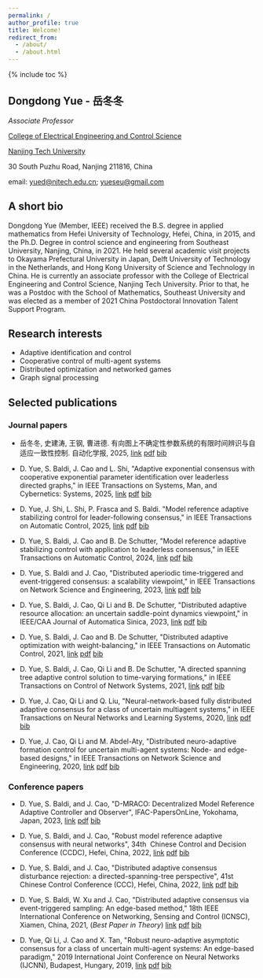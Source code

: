 ```yaml
---
permalink: /
author_profile: true
title: Welcome!
redirect_from: 
  - /about/
  - /about.html
---
```


{% include toc %}

## Dongdong Yue - 岳冬冬
*Associate Professor*

[College of Electrical Engineering and Control Science](https://eecs.njtech.edu.cn/) 

[Nanjing Tech University](https://en.njtech.edu.cn/)

30 South Puzhu Road, Nanjing 211816, China

email: <yued@njtech.edu.cn>; <yueseu@gmail.com>

## A short bio
Dongdong Yue (Member, IEEE) received the B.S. degree in applied mathematics from Hefei University of Technology, Hefei, China, in 2015, and the Ph.D. Degree in control science and engineering from Southeast University, Nanjing, China, in 2021. He held several academic visit projects to Okayama Prefectural University in Japan, Delft University of Technology in the Netherlands, and Hong Kong University of Science and Technology in China. He is currently an associate professor with the College of Electrical Engineering and Control Science, Nanjing Tech University. Prior to that, he was a Postdoc with the School of Mathematics, Southeast University and was elected as a member of 2021 China Postdoctoral Innovation Talent Support Program.

## Research interests
- Adaptive identification and control
- Cooperative control of multi-agent systems
- Distributed optimization and networked games
- Graph signal processing

## Selected publications
### Journal papers
- 岳冬冬, 史建涛, 王钢, 曹进德. 有向图上不确定性参数系统的有限时间辨识与自适应一致性控制. 自动化学报, 2025, [link](https://www.aas.net.cn/cn/article/doi/10.16383/j.aas.c240382) [pdf](../files/J12.pdf) [bib](../files/J12bib.txt)

-  D. Yue, S. Baldi, J. Cao and L. Shi, "Adaptive exponential consensus with cooperative exponential parameter identification over leaderless directed graphs," in IEEE Transactions on Systems, Man, and Cybernetics: Systems, 2025, [link](https://ieeexplore.ieee.org/document/10819696) [pdf](../files/J11.pdf) [bib](../files/J11bib.txt)

- D. Yue, J. Shi, L. Shi, P. Frasca and S. Baldi. "Model reference adaptive stabilizing control for leader-following consensus," in IEEE Transactions on Automatic Control, 2025, [link](https://ieeexplore.ieee.org/document/10970026) [pdf](../files/J10-ea.pdf) [bib](../files/J10bib.txt)

- D. Yue, S. Baldi, J. Cao and B. De Schutter, "Model reference adaptive stabilizing control with application to leaderless consensus," in IEEE Transactions on Automatic Control, 2024, [link](https://ieeexplore.ieee.org/abstract/document/10246353) [pdf](../files/J9.pdf) [bib](../files/J9bib.txt)

- D. Yue, S. Baldi and J. Cao, "Distributed aperiodic time-triggered and event-triggered consensus: a scalability viewpoint," in IEEE Transactions on Network Science and Engineering, 2023, [link](https://ieeexplore.ieee.org/abstract/document/9976276) [pdf](../files/J8.pdf) [bib](../files/J8bib.txt)

- D. Yue, S. Baldi, J. Cao, Qi Li and B. De Schutter, "Distributed adaptive resource allocation: an uncertain saddle-point dynamics viewpoint," in IEEE/CAA Journal of Automatica Sinica, 2023, [link](https://ieeexplore.ieee.org/abstract/document/10302434) [pdf](../files/J7.pdf) [bib](../files/J7bib.txt)

- D. Yue, S. Baldi, J. Cao and B. De Schutter, "Distributed adaptive optimization with weight-balancing," in IEEE Transactions on Automatic Control, 2021, [link](https://ieeexplore.ieee.org/document/9399286) [pdf](../files/J6.pdf) [bib](../files/J6bib.txt)

- D. Yue, S. Baldi, J. Cao, Qi Li and B. De Schutter, "A directed spanning tree adaptive control solution to time-varying formations," in IEEE Transactions on Control of Network Systems, 2021, [link](https://ieeexplore.ieee.org/document/9317783) [pdf](../files/J5.pdf) [bib](../files/J5bib.txt)

- D. Yue, J. Cao, Qi Li and Q. Liu, "Neural-network-based fully distributed adaptive consensus for a class of uncertain multiagent systems," in IEEE Transactions on Neural Networks and Learning Systems, 2020, [link](https://ieeexplore.ieee.org/document/9151397) [pdf](../files/J4.pdf) [bib](../files/J4bib.txt)

- D. Yue, J. Cao, Qi Li and M. Abdel-Aty, "Distributed neuro-adaptive formation control for uncertain multi-agent systems: Node- and edge-based designs," in IEEE Transactions on Network Science and Engineering, 2020, [link](https://ieeexplore.ieee.org/document/9007519) [pdf](../files/J2.pdf) [bib](../files/J2bib.txt)

### Conference papers
- D. Yue, S. Baldi, and J. Cao, "D-MRACO: Decentralized Model Reference Adaptive Controller and Observer", IFAC-PapersOnLine, Yokohama, Japan, 2023, [link](https://www.sciencedirect.com/science/article/pii/S2405896323015057) [pdf](../files/C6.pdf) [bib](../files/C6bib.txt)

- D. Yue, S. Baldi, and J. Cao, "Robust model reference adaptive consensus with neural networks", 34th  Chinese Control and Decision Conference (CCDC), Hefei, China, 2022, [link](https://ieeexplore.ieee.org/document/10033441) [pdf](../files/C5.pdf) [bib](../files/C5bib.txt)

- D. Yue, S. Baldi, and J. Cao, "Distributed adaptive consensus disturbance rejection: a directed-spanning-tree perspective", 41st Chinese Control Conference (CCC), Hefei, China, 2022, [link](https://ieeexplore.ieee.org/document/9902382) [pdf](../files/C4.pdf) [bib](../files/C4bib.txt)

- D. Yue, S. Baldi, W. Xu and J. Cao, "Distributed adaptive consensus via event-triggered sampling: An edge-based method," 18th IEEE International Conference on Networking, Sensing and Control (ICNSC), Xiamen, China, 2021, (*Best Paper in Theory*) [link](https://ieeexplore.ieee.org/document/9702132) [pdf](../files/C3.pdf) [bib](../files/C3bib.txt)

- D. Yue, Qi Li, J. Cao and X. Tan, "Robust neuro-adaptive asymptotic consensus for a class of uncertain multi-agent systems: An edge-based paradigm," 2019 International Joint Conference on Neural Networks (IJCNN), Budapest, Hungary, 2019, [link](https://ieeexplore.ieee.org/document/8851918) [pdf](../files/C2.pdf) [bib](../files/C2bib.txt)


